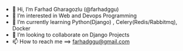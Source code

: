 - 👋 Hi, I’m Farhad Gharagozlu (@farhadggu)
- 👀 I’m interested in Web and Devops Programming
- 🌱 I’m currently learning Python(Django) , Celery(Redis/Rabbitmq), Docker
- 💞️ I’m looking to collaborate on Django Projects
- 📫 How to reach me ==> farhadggu@gmail.com
